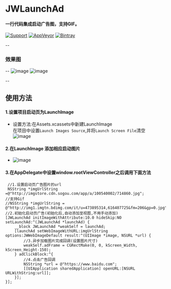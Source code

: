 # JWLaunchAd
 #### 一行代码集成启动广告图，支持GIF。

[![Support](https://img.shields.io/badge/support-iOS%207%2B-brightgreen.svg)](https://github.com/JWXIAN/MVCProject)
[![AppVeyor](https://img.shields.io/appveyor/ci/gruntjs/grunt.svg?maxAge=2592000)](https://github.com/JWXIAN/MVCProject)
[![Bintray](https://img.shields.io/badge/version-1.2-brightgreen.svg)](https://github.com/JWXIAN/MVCProject)

--

 ### 效果图
--
![image](https://github.com/JWXIAN/JWLaunchAd/blob/master/JWLaunchAd/gif.gif)
![image](https://github.com/JWXIAN/JWLaunchAd/blob/master/JWLaunchAd/gif2.gif)

--
 ## 使用方法
  #### 1.设置项目启动页为LaunchImage
   *    设置方法:在Assets.xcassets中新建LaunchImage<br>
      在项目中设置`Launch Images Source`,并将`Launch Screen File`清空<br>
      ![image]()
 
  #### 2.在LaunchImage 添加相应启动图片<br>
  *    ![image]()
 
  #### 3.在AppDelegate中设置window.rootViewController之后调用下面方法


     //1.设置启动页广告图片的url
     NSString *imgUrlString =@"http://imgstore.cdn.sogou.com/app/a/100540002/714860.jpg";
    //支持Gif
    //NSString *imgUrlString = @"http://img1.imgtn.bdimg.com/it/u=473895314,616407725&fm=206&gp=0.jpg";
    //2.初始化启动页广告(初始化后,自动添加至视图,不用手动添加)
    [JWLaunchAd initImageWithAttribute:10.0 hideSkip:NO setLaunchAd:^(JWLaunchAd *launchAd) {
        __block JWLaunchAd *weakSelf = launchAd;
        [launchAd setWebImageWithURL:imgUrlString options:JWWebImageDefault result:^(UIImage *image, NSURL *url) {
            //3.异步加载图片完成回调(设置图片尺寸)
            weakSelf.adFrame = CGRectMake(0, 0, kScreen_Width, kScreen_Height-150);
        } adClickBlock:^{
            //4.点击广告回调
            NSString *url = @"https://www.baidu.com";
            [[UIApplication sharedApplication] openURL:[NSURL URLWithString:url]];
        }];
    }];
